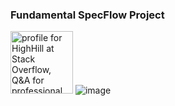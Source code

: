 ### Fundamental SpecFlow Project
<a href="https://stackoverflow.com/users/12253288/highhill?theme=dark"><img src="https://stackoverflow.com/users/flair/12253288.png?theme=dark" width="100px" alt="profile for HighHill at Stack Overflow, Q&amp;A for professional and enthusiast programmers" title="profile for HighHill at Stack Overflow, Q&amp;A for professional and enthusiast programmers"></a>
![image](https://user-images.githubusercontent.com/61010367/177017319-14ed9c9e-f86f-48cc-a456-86f41c5e4706.png)

